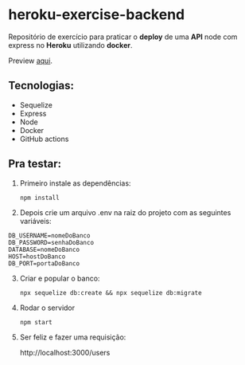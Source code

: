 

# heroku-exercise-backend

Repositório de exercício para praticar o **deploy** de uma **API** node com express no **Heroku** utilizando **docker**.

Preview [aqui](https://back-end-docker-exercise.herokuapp.com/users).

## Tecnologias:

 - Sequelize
 - Express
 - Node
 - Docker
 - GitHub actions

## Pra testar:

 1. Primeiro instale as dependências:

    ```npm install```

 2. Depois crie um arquivo .env na raiz do projeto com as seguintes
    variáveis:
    
```
DB_USERNAME=nomeDoBanco
DB_PASSWORD=senhaDoBanco
DATABASE=nomeDoBanco
HOST=hostDoBanco
DB_PORT=portaDoBanco
```

 3. Criar e popular o banco:

    ```npx sequelize db:create && npx sequelize db:migrate```

 4. Rodar o servidor

    ```npm start```

 5. Ser feliz e fazer uma requisição:

    http://localhost:3000/users
